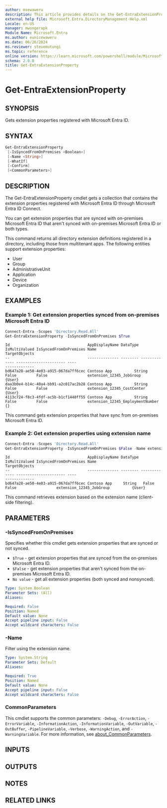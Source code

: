 ```yaml
---
author: msewaweru
description: This article provides details on the Get-EntraExtensionProperty command.
external help file: Microsoft.Entra.DirectoryManagement-Help.xml
Locale: en-US
manager: mwongerapk
Module Name: Microsoft.Entra
ms.author: eunicewaweru
ms.date: 06/26/2024
ms.reviewer: stevemutungi
ms.topic: reference
online version: https://learn.microsoft.com/powershell/module/Microsoft.Entra/Get-EntraExtensionProperty
schema: 2.0.0
title: Get-EntraExtensionProperty
---
```


# Get-EntraExtensionProperty

## SYNOPSIS

Gets extension properties registered with Microsoft Entra ID.

## SYNTAX

```powershell
Get-EntraExtensionProperty
 [-IsSyncedFromOnPremises <Boolean>]
 [-Name <String>]
 [-WhatIf]
 [-Confirm]
 [<CommonParameters>]
```

## DESCRIPTION

The Get-EntraExtensionProperty cmdlet gets a collection that contains the extension properties registered with Microsoft Entra ID through Microsoft Entra ID Connect.

You can get extension properties that are synced with on-premises Microsoft Entra ID that aren't synced with on-premises Microsoft Entra ID or both types.

This command returns all directory extension definitions registered in a directory, including those from multitenant apps. The following entities support extension properties:

- User
- Group
- AdministrativeUnit
- Application
- Device
- Organization

## EXAMPLES

### Example 1: Get extension properties synced from on-premises Microsoft Entra ID

```powershell
Connect-Entra -Scopes 'Directory.Read.All'
Get-EntraExtensionProperty -IsSyncedFromOnPremises $True
```

```Output
Id                                   AppDisplayName DataType IsMultiValued IsSyncedFromOnPremises Name                                                         TargetObjects
--                                   -------------- -------- ------------- ---------------------- ----                                                         -------------
bd647a28-ae50-4e03-a915-067da7ff6cec Contoso App          String   False         False                  extension_12345_JobGroup          {User}
daa3b0e4-b14c-40a4-bb91-a2c017ac2b28 Contoso App          String   False         False                  extension_12345_CostCenter            {User}
4113c724-f8c3-4fdf-ac5b-b1cf1440ff55 Contoso App          String   False         False                  extension_12345_EmploymentNumber             {}
```

This command gets extension properties that have sync from on-premises Microsoft Entra ID.

### Example 2: Get extension properties using extension name

```powershell
Connect-Entra -Scopes 'Directory.Read.All'
Get-EntraExtensionProperty -IsSyncedFromOnPremises $False -Name extension_12345_JobGroup
```

```Output
Id                                   AppDisplayName DataType IsMultiValued IsSyncedFromOnPremises Name                                                         TargetObjects
--                                   -------------- -------- ------------- ---------------------- ----                                                         -------------
bd647a28-ae50-4e03-a915-067da7ff6cec Contoso App     String   False         False                  extension_12345_JobGroup          {User}
```

This command retrieves extension based on the extension name (client-side filtering).

## PARAMETERS

### -IsSyncedFromOnPremises

Specifies whether this cmdlet gets extension properties that are synced or not synced.

- `$True` - get extension properties that are synced from the on-premises Microsoft Entra ID.
- `$False` - get extension properties that aren't synced from the on-premises Microsoft Entra ID.
- `No value` - get all extension properties (both synced and nonsynced).

```yaml
Type: System.Boolean
Parameter Sets: (All)
Aliases:

Required: False
Position: Named
Default value: None
Accept pipeline input: False
Accept wildcard characters: False
```

### -Name

Filter using the extension name.

```yaml
Type: System.String
Parameter Sets: Default
Aliases:

Required: True
Position: Named
Default value: None
Accept pipeline input: False
Accept wildcard characters: False
```

### CommonParameters

This cmdlet supports the common parameters: `-Debug`, `-ErrorAction`, `-ErrorVariable`, `-InformationAction`, `-InformationVariable`, `-OutVariable`, `-OutBuffer`, `-PipelineVariable`, `-Verbose`, `-WarningAction`, and `-WarningVariable`. For more information, see [about_CommonParameters](https://go.microsoft.com/fwlink/?LinkID=113216).

## INPUTS

## OUTPUTS

## NOTES

## RELATED LINKS
